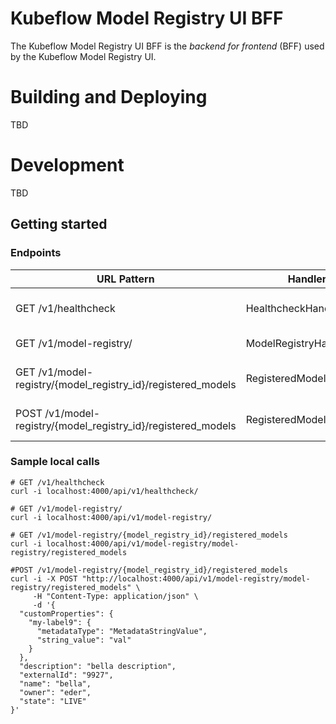 # Kubeflow Model Registry UI BFF
The Kubeflow Model Registry UI BFF is the _backend for frontend_ (BFF) used by the Kubeflow Model Registry UI.

# Building and Deploying
TBD

# Development
TBD

## Getting started

### Endpoints

| URL Pattern                                                   | Handler                 | Action                                       |
|---------------------------------------------------------------|-------------------------|----------------------------------------------|
| GET /v1/healthcheck                                           | HealthcheckHandler      | Show application information.                |
| GET /v1/model-registry/                                       | ModelRegistryHandler    | Get all model registries,                    |
| GET /v1/model-registry/{model_registry_id}/registered_models  | RegisteredModelsHandler | Gets a list of all RegisteredModel entities. |
| POST /v1/model-registry/{model_registry_id}/registered_models | RegisteredModelsHandler | Create a RegisteredModel entity.             |

### Sample local calls
```
# GET /v1/healthcheck
curl -i localhost:4000/api/v1/healthcheck/
```
```
# GET /v1/model-registry/ 
curl -i localhost:4000/api/v1/model-registry/
```
```
# GET /v1/model-registry/{model_registry_id}/registered_models
curl -i localhost:4000/api/v1/model-registry/model-registry/registered_models
```
```
#POST /v1/model-registry/{model_registry_id}/registered_models
curl -i -X POST "http://localhost:4000/api/v1/model-registry/model-registry/registered_models" \
     -H "Content-Type: application/json" \
     -d '{
  "customProperties": {
    "my-label9": {
      "metadataType": "MetadataStringValue",
      "string_value": "val"
    }
  },
  "description": "bella description",
  "externalId": "9927",
  "name": "bella",
  "owner": "eder",
  "state": "LIVE"
}'
```
